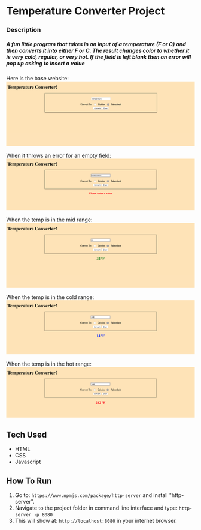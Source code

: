 # Temperature Converter Project

### Description
##### A fun little program that takes in an input of a temperature (F or C) and then converts it into either F or C. The result changes color to whether it is very cold, regular, or very hot. If the field is left blank then an error will pop up asking to insert a value

Here is the base website:
![base site](./assets/screenshots/main.png "main website")

When it throws an error for an empty field: 
![error](./assets/screenshots/error.png "error")

When the temp is in the mid range: 
![mid range](./assets/screenshots/midtemp.png "mid temp")

When the temp is in the cold range:
![cold range](./assets/screenshots/cold.png "cold temp")

When the temp is in the hot range:
![hot range](./assets/screenshots/hot.png "hot temp")

## Tech Used
* HTML
* CSS
* Javascript 


## How To Run
1. Go to: `https://www.npmjs.com/package/http-server` and install "http-server".  
2. Navigate to the project folder in command line interface and type: `http-server -p 8080`  
3. This will show at: `http://localhost:8080` in your internet browser.

